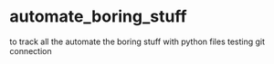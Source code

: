 # automate_boring_stuff
to track all the automate the boring stuff with python files
testing git connection
